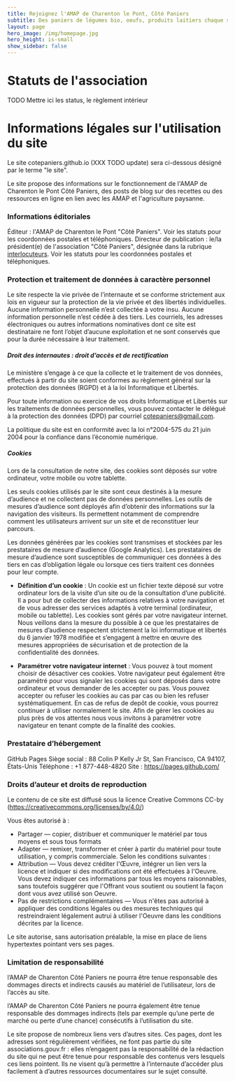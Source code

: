 ```yaml
---
title: Rejoignez l'AMAP de Charenton le Pont, Côté Paniers
subtitle: Des paniers de légumes bio, oeufs, produits laitiers chaque semaine...
layout: page
hero_image: /img/homepage.jpg
hero_height: is-small
show_sidebar: false
---
```


# Statuts de l'association

TODO
Mettre ici les status, le règlement intérieur

# Informations légales sur l'utilisation du site

Le site cotepaniers.github.io (XXX TODO update) sera ci-dessous désigné par le terme "le site".

Le site propose des informations sur le fonctionnement de l'AMAP de Charenton le Pont Côté Paniers, des posts de blog sur des recettes ou des ressources en ligne en lien avec les AMAP et l'agriculture paysanne.

### Informations éditoriales

Éditeur : l'AMAP de Charenton le Pont "Côté Paniers". Voir les statuts pour les coordonnées postales et téléphoniques.
Directeur de publication : le/la président(e) de l'association "Côté Paniers", désignée dans la rubrique [interlocuteurs](/interlocuteurs/). Voir les statuts pour les coordonnées postales et téléphoniques.

### Protection et traitement de données à caractère personnel

Le site respecte la vie privée de l’internaute et se conforme strictement aux lois en vigueur sur la protection de la vie privée et des libertés individuelles. Aucune information personnelle n’est collectée à votre insu. Aucune information personnelle n’est cédée à des tiers. Les courriels, les adresses électroniques ou autres informations nominatives dont ce site est destinataire ne font l’objet d’aucune exploitation et ne sont conservés que pour la durée nécessaire à leur traitement.

##### Droit des internautes : droit d’accès et de rectification

Le ministère s’engage à ce que la collecte et le traitement de vos données, effectués à partir du site soient conformes au règlement général sur la protection des données (RGPD) et à la loi Informatique et Libertés.

Pour toute information ou exercice de vos droits Informatique et Libertés sur les traitements de données personnelles, vous pouvez contacter le délégué à la protection des données (DPD) par courriel cotepaniers@gmail.com.

La politique du site est en conformité avec la loi n°2004-575 du 21 juin 2004 pour la confiance dans l’économie numérique.

##### Cookies

Lors de la consultation de notre site, des cookies sont déposés sur votre ordinateur, votre mobile ou votre tablette.

Les seuls cookies utilisés par le site sont ceux destinés à la mesure d’audience et ne collectent pas de données personnelles. Les outils de mesures d’audience sont déployés afin d’obtenir des informations sur la navigation des visiteurs. Ils permettent notamment de comprendre comment les utilisateurs arrivent sur un site et de reconstituer leur parcours.

Les données générées par les cookies sont transmises et stockées par les prestataires de mesure d’audience (Google Analytics). Les prestataires de mesure d’audience sont susceptibles de communiquer ces données à des tiers en cas d’obligation légale ou lorsque ces tiers traitent ces données pour leur compte.

- **Définition d’un cookie** : Un cookie est un fichier texte déposé sur votre ordinateur lors de la visite d’un site ou de la consultation d’une publicité. Il a pour but de collecter des informations relatives à votre navigation et de vous adresser des services adaptés à votre terminal (ordinateur, mobile ou tablette). Les cookies sont gérés par votre navigateur internet. Nous veillons dans la mesure du possible à ce que les prestataires de mesures d’audience respectent strictement la loi informatique et libertés du 6 janvier 1978 modifiée et s’engagent à mettre en œuvre des mesures appropriées de sécurisation et de protection de la confidentialité des données. 

- **Paramétrer votre navigateur internet** : Vous pouvez à tout moment choisir de désactiver ces cookies. Votre navigateur peut également être paramétré pour vous signaler les cookies qui sont déposés dans votre ordinateur et vous demander de les accepter ou pas. Vous pouvez accepter ou refuser les cookies au cas par cas ou bien les refuser systématiquement.
En cas de refus de depôt de cookie, vous pourrez continuer à utiliser normalement le site. Afin de gérer les cookies au plus près de vos attentes nous vous invitons à paramétrer votre navigateur en tenant compte de la finalité des cookies.


### Prestataire d’hébergement

GitHub Pages
Siège social : 88 Colin P Kelly Jr St, San Francisco, CA 94107, États-Unis
Téléphone : +1 877-448-4820
Site : https://pages.github.com/

### Droits d’auteur et droits de reproduction

Le contenu de ce site est diffusé sous la licence Creative Commons CC-by (https://creativecommons.org/licenses/by/4.0/)

Vous êtes autorisé à :
- Partager — copier, distribuer et communiquer le matériel par tous moyens et sous tous formats
- Adapter — remixer, transformer et créer à partir du matériel pour toute utilisation, y compris commerciale.
Selon les conditions suivantes :
- Attribution — Vous devez créditer l'Œuvre, intégrer un lien vers la licence et indiquer si des modifications ont été effectuées à l'Oeuvre. Vous devez indiquer ces informations par tous les moyens raisonnables, sans toutefois suggérer que l'Offrant vous soutient ou soutient la façon dont vous avez utilisé son Oeuvre.
- Pas de restrictions complémentaires — Vous n'êtes pas autorisé à appliquer des conditions légales ou des mesures techniques qui restreindraient légalement autrui à utiliser l'Oeuvre dans les conditions décrites par la licence.

Le site autorise, sans autorisation préalable, la mise en place de liens hypertextes pointant vers ses pages.


### Limitation de responsabilité 

l’AMAP de Charenton Côté Paniers ne pourra être tenue responsable des dommages directs et indirects causés au matériel de l’utilisateur, lors de l’accès au site.

l’AMAP de Charenton Côté Paniers ne pourra également être tenue responsable des dommages indirects (tels par exemple qu’une perte de marché ou perte d’une chance) consécutifs à l’utilisation du site.

Le site propose de nombreux liens vers d’autres sites. Ces pages, dont les adresses sont régulièrement vérifiées, ne font pas partie du site associations.gouv.fr : elles n’engagent pas la responsabilité de la rédaction du site qui ne peut être tenue pour responsable des contenus vers lesquels ces liens pointent. Ils ne visent qu’à permettre à l’internaute d’accéder plus facilement à d’autres ressources documentaires sur le sujet consulté.
